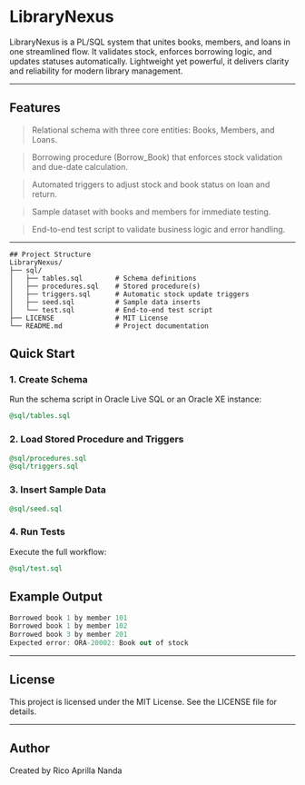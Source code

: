 # LibraryNexus
LibraryNexus is a PL/SQL system that unites books, members, and loans in one streamlined flow. It validates stock, enforces borrowing logic, and updates statuses automatically. Lightweight yet powerful, it delivers clarity and reliability for modern library management.

---

## Features

> Relational schema with three core entities: Books, Members, and Loans.

> Borrowing procedure (Borrow_Book) that enforces stock validation and due-date calculation.

> Automated triggers to adjust stock and book status on loan and return.

> Sample dataset with books and members for immediate testing.

> End-to-end test script to validate business logic and error handling.

---

```pgsql
## Project Structure
LibraryNexus/
├── sql/
│   ├── tables.sql        # Schema definitions
│   ├── procedures.sql    # Stored procedure(s)
│   ├── triggers.sql      # Automatic stock update triggers
│   ├── seed.sql          # Sample data inserts
│   └── test.sql          # End-to-end test script
├── LICENSE               # MIT License
└── README.md             # Project documentation
```

## Quick Start

### 1. Create Schema

Run the schema script in Oracle Live SQL or an Oracle XE instance:

```sql
@sql/tables.sql
```

### 2. Load Stored Procedure and Triggers

```sql
@sql/procedures.sql
@sql/triggers.sql
```

### 3. Insert Sample Data

```sql
@sql/seed.sql
```

### 4. Run Tests

Execute the full workflow:

```sql
@sql/test.sql
```

## Example Output

```csharp
Borrowed book 1 by member 101
Borrowed book 1 by member 102
Borrowed book 3 by member 201
Expected error: ORA-20002: Book out of stock
```

---

## License

This project is licensed under the MIT License. See the LICENSE file for details.

---

## Author
Created by Rico Aprilla Nanda
